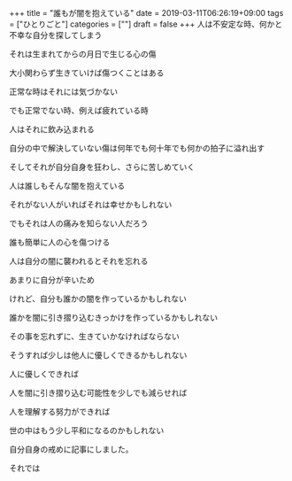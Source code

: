 +++
title = "誰もが闇を抱えている"
date = 2019-03-11T06:26:19+09:00
tags = ["ひとりごと"]
categories = [""]
draft = false
+++
人は不安定な時、何かと不幸な自分を探してしまう

それは生まれてからの月日で生じる心の傷

大小関わらず生きていけば傷つくことはある

正常な時はそれには気づかない

でも正常でない時、例えば疲れている時

人はそれに飲み込まれる

自分の中で解決していない傷は何年でも何十年でも何かの拍子に溢れ出す

そしてそれが自分自身を狂わし、さらに苦しめていく

人は誰しもそんな闇を抱えている

それがない人がいればそれは幸せかもしれない

でもそれは人の痛みを知らない人だろう

誰も簡単に人の心を傷つける

人は自分の闇に襲われるとそれを忘れる

あまりに自分が辛いため

けれど、自分も誰かの闇を作っているかもしれない

誰かを闇に引き摺り込むきっかけを作っているかもしれない

その事を忘れずに、生きていかなければならない

そうすれば少しは他人に優しくできるかもしれない

人に優しくできれば

人を闇に引き摺り込む可能性を少しでも減らせれば

人を理解する努力ができれば

世の中はもう少し平和になるのかもしれない

自分自身の戒めに記事にしました。

それでは
